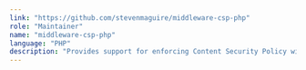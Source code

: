 ```yaml
---
link: "https://github.com/stevenmaguire/middleware-csp-php"
role: "Maintainer"
name: "middleware-csp-php"
language: "PHP"
description: "Provides support for enforcing Content Security Policy with headers in PSR 7 responses"
---
```


